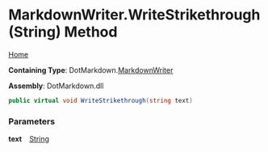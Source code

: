 # MarkdownWriter\.WriteStrikethrough\(String\) Method

[Home](../../../README.md)

**Containing Type**: DotMarkdown\.[MarkdownWriter](../README.md)

**Assembly**: DotMarkdown\.dll

```csharp
public virtual void WriteStrikethrough(string text)
```

### Parameters

**text** &ensp; [String](https://docs.microsoft.com/en-us/dotnet/api/system.string)